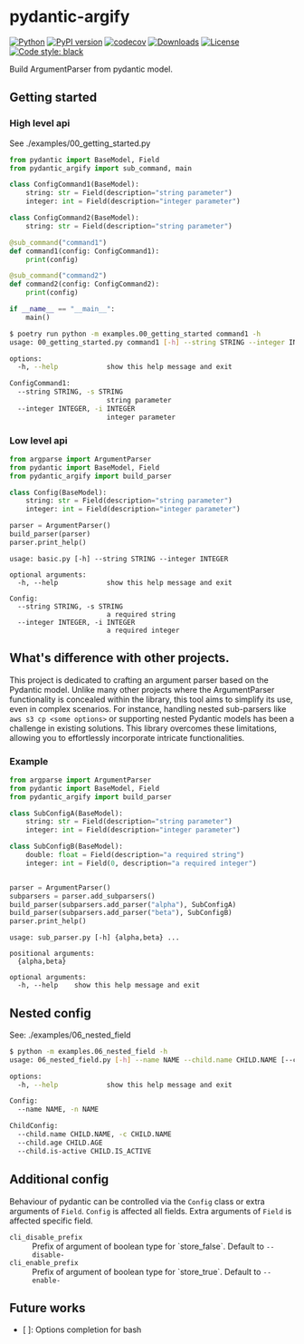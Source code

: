 # pydantic-argify
[![Python](https://img.shields.io/pypi/pyversions/pydantic-argify.svg)](https://pypi.org/project/pydantic-argify/)
[![PyPI version](https://badge.fury.io/py/pydantic-argify.svg)](https://badge.fury.io/py/pydantic-argify)
[![codecov](https://codecov.io/gh/elda27/pydantic_argify/branch/main/graph/badge.svg?token=GLqGNtE7Df)](https://codecov.io/gh/elda27/pydantic_argify)
[![Downloads](https://static.pepy.tech/badge/pydantic-argify)](https://pepy.tech/project/pydantic-argify)
[![License](https://img.shields.io/pypi/l/pydantic-argify.svg)](https://github.com/google/pydantic_argify/blob/main/LICENSE)
[![Code style: black](https://img.shields.io/badge/code%20style-black-000000.svg)](https://github.com/psf/black)

Build ArgumentParser from pydantic model.

## Getting started
### High level api

See ./examples/00_getting_started.py
```python
from pydantic import BaseModel, Field
from pydantic_argify import sub_command, main

class ConfigCommand1(BaseModel):
    string: str = Field(description="string parameter")
    integer: int = Field(description="integer parameter")

class ConfigCommand2(BaseModel):
    string: str = Field(description="string parameter")

@sub_command("command1")
def command1(config: ConfigCommand1):
    print(config)

@sub_command("command2")
def command2(config: ConfigCommand2):
    print(config)

if __name__ == "__main__":
    main()
```

```bash
$ poetry run python -m examples.00_getting_started command1 -h
usage: 00_getting_started.py command1 [-h] --string STRING --integer INTEGER

options:
  -h, --help            show this help message and exit

ConfigCommand1:
  --string STRING, -s STRING
                        string parameter
  --integer INTEGER, -i INTEGER
                        integer parameter
```

### Low level api
```python
from argparse import ArgumentParser
from pydantic import BaseModel, Field
from pydantic_argify import build_parser

class Config(BaseModel):
    string: str = Field(description="string parameter")
    integer: int = Field(description="integer parameter")

parser = ArgumentParser()
build_parser(parser)
parser.print_help()
```

```
usage: basic.py [-h] --string STRING --integer INTEGER

optional arguments:
  -h, --help            show this help message and exit

Config:
  --string STRING, -s STRING
                        a required string
  --integer INTEGER, -i INTEGER
                        a required integer
```

## What's difference with other projects.
This project is dedicated to crafting an argument parser based on the Pydantic model.
Unlike many other projects where the ArgumentParser functionality is concealed within the library, 
this tool aims to simplify its use, even in complex scenarios. 
For instance, handling nested sub-parsers like `aws s3 cp <some options>` 
or supporting nested Pydantic models has been a challenge in existing solutions. 
This library overcomes these limitations, allowing you to effortlessly incorporate intricate functionalities.

### Example 
```python
from argparse import ArgumentParser
from pydantic import BaseModel, Field
from pydantic_argify import build_parser

class SubConfigA(BaseModel):
    string: str = Field(description="string parameter")
    integer: int = Field(description="integer parameter")

class SubConfigB(BaseModel):
    double: float = Field(description="a required string")
    integer: int = Field(0, description="a required integer")


parser = ArgumentParser()
subparsers = parser.add_subparsers()
build_parser(subparsers.add_parser("alpha"), SubConfigA)
build_parser(subparsers.add_parser("beta"), SubConfigB)
parser.print_help()
```

```
usage: sub_parser.py [-h] {alpha,beta} ...

positional arguments:
  {alpha,beta}

optional arguments:
  -h, --help    show this help message and exit
```

## Nested config
See: ./examples/06_nested_field

```bash
$ python -m examples.06_nested_field -h
usage: 06_nested_field.py [-h] --name NAME --child.name CHILD.NAME [--child.age CHILD.AGE] --child.is-active CHILD.IS_ACTIVE

options:
  -h, --help            show this help message and exit

Config:
  --name NAME, -n NAME

ChildConfig:
  --child.name CHILD.NAME, -c CHILD.NAME
  --child.age CHILD.AGE
  --child.is-active CHILD.IS_ACTIVE
```

## Additional config
Behaviour of pydantic can be controlled via the `Config` class or extra arguments of `Field`.
`Config` is affected all fields.
Extra arguments of `Field` is affected specific field. 


<dl>
  <dt><code>cli_disable_prefix</code></dt>
  <dd>Prefix of argument of boolean type for `store_false`. Default to <code>--disable-</code></dd>

  <dt><code>cli_enable_prefix</code></dt>
  <dd>Prefix of argument of boolean type for `store_true`. Default to <code>--enable-</code></dd>
</dl>


## Future works

- [ ]: Options completion for bash
